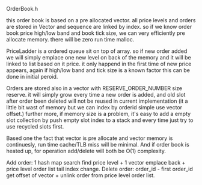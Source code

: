 OrderBook.h

this order book is based on a pre allocated vector. all price levels and orders are stored in Vector and sequence are linked by index. 
so if we know order book price high/low band and book tick size, we can very efficiently pre allocate memory. there will be zero run time malloc. 

PriceLadder is a ordered queue sit on top of array. so if new order added we will simply emplace one new level on back of the memory and it will be linked 
to list based on it price. it only happend in the first time of new price appears, again if high/low band and tick size is a known factor this can be done in initial peroid. 

Orders are stored also in a vector with RESERVE_ORDER_NUMBER size reserve. it will simply grow every time a new order is added, and old slot after order been deleted will not be
reused in current implementation (it a little bit wast of memory but we can index by orderid simple use vector offset.) further more, if memory size is a problem, it's easy to add
a empty slot collection by push empty slot index to a stack and every time just try to use recycled slots first. 


Based one the fact that vector is pre allocate and vector memory is continuesly, run time cache/TLB miss will be minimal. And if order book is heated up, for operation add/delete will
both be O(1) complexity.

Add order:  1 hash map search find price level + 1 vector emplace back  + price level order list tail index change. 
Delete order: order_id - first order_id get offset of vector + unlink order from price level order list. 
